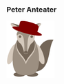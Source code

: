 ### Peter Anteater

![](https://raw.githubusercontent.com/TikZlings/Biographies/main/images/Peter.png)
